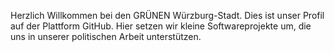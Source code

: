 Herzlich Willkommen bei den GRÜNEN Würzburg-Stadt. Dies ist unser Profil auf der Plattform GitHub. Hier setzen wir 
kleine Softwareprojekte um, die uns in unserer politischen Arbeit unterstützen. 